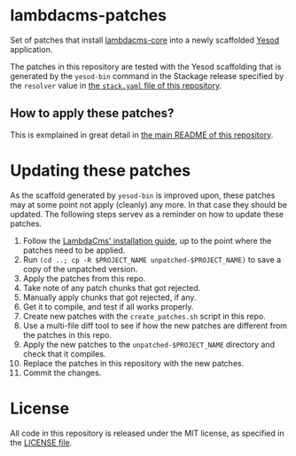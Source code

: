 lambdacms-patches
=================

Set of patches that install [lambdacms-core](https://github.com/lambdacms/lambdacms-core)
into a newly scaffolded [Yesod](http://yesodweb.com) application.

The patches in this repository are tested with the Yesod scaffolding that is
generated by the `yesod-bin` command in the Stackage release specified by
the `resolver` value in
[the `stack.yaml` file of this repository](https://github.com/lambdacms/lambdacms/blob/master/stack.yaml).


## How to apply these patches?

This is exmplained in great detail in
[the main README of this repository](https://github.com/lambdacms/lambdacms/blob/master/README.md).


# Updating these patches

As the scaffold generated by `yesod-bin` is improved upon, these patches may
at some point not apply (cleanly) any more. In that case they should be
updated. The following steps servev as a reminder on how to update these
patches.

1.  Follow the
    [LambdaCms' installation guide](https://github.com/lambdacms/lambdacms),
    up to the point where the patches need to be applied.
2.  Run `(cd ..; cp -R $PROJECT_NAME unpatched-$PROJECT_NAME)` to save a copy of the unpatched version.
3.  Apply the patches from this repo.
4.  Take note of any patch chunks that got rejected.
5.  Manually apply chunks that got rejected, if any.
6.  Get it to compile, and test if all works properly.
7.  Create new patches with the `create_patches.sh` script in this repo.
8.  Use a multi-file diff tool to see if how the new patches are different from the patches in this repo.
9.  Apply the new patches to the `unpatched-$PROJECT_NAME` directory and check that it compiles.
10. Replace the patches in this repository with the new patches.
11. Commit the changes.



# License

All code in this repository is released under the MIT license, as specified
in the [LICENSE file](https://github.com/lambdacms/lambdacms-core/blob/master/LICENSE).
